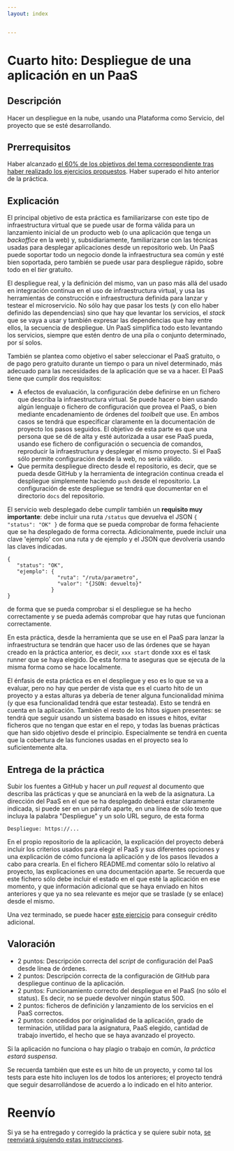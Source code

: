 ```yaml
---
layout: index


---
```

Cuarto hito: Despliegue de una aplicación en un PaaS
=====================================

Descripción
-----------------

Hacer un despliegue en la nube, usando una Plataforma como Servicio,
del proyecto que se esté desarrollando.

Prerrequisitos
--------------------

Haber alcanzado
[el 60% de los objetivos del tema correspondiente tras haber realizado los ejercicios propuestos](../temas/PaaS). Haber superado el hito anterior de la práctica. 

Explicación
----------------

El principal objetivo de esta práctica es familiarizarse con este tipo
de infraestructura virtual que se puede usar de forma válida para un
lanzamiento inicial de un producto web (o una aplicación que tenga un
*backoffice* en la web) y, subsidiariamente, familiarizarse con las
técnicas usadas para desplegar aplicaciones desde un repositorio
web. Un PaaS puede soportar todo un negocio donde la infraestructura
sea común y esté bien soportada, pero también se puede usar para
despliegue rápido, sobre todo en el *tier* gratuito.

El despliegue real, y la definición del mismo, van un paso más allá
del usado en integración continua en el uso de infraestructura
virtual, y usa las herramientas de construcción e infraestructura
definida para lanzar y testear el microservicio. No sólo hay que pasar
los tests (y con ello haber definido las dependencias) sino que hay
que levantar los servicios, el *stack* que se vaya a usar y también
expresar las dependencias que hay entre ellos, la secuencia de
despliegue. Un PaaS simplifica todo esto levantando los servicios,
siempre que estén dentro de una pila o conjunto determinado, por sí
solos.

También se plantea como objetivo el saber seleccionar el PaaS
gratuito, o de pago pero gratuito durante un tiempo o para un nivel
determinado, más adecuado para las necesidades de la aplicación que se
va a hacer. El PaaS tiene que cumplir dos requisitos:

* A efectos de evaluación, la configuración debe definirse en un
  fichero que describa la infraestructura virtual. Se puede hacer o
  bien usando algún lenguaje o fichero de configuración que provea el
  PaaS, o bien mediante encadenamiento de órdenes del *toolbelt* que
  use. En ambos casos se tendrá que especificar claramente en la
  documentación de proyecto los pasos seguidos. El objetivo de esta
  parte es que una persona que se dé de alta y esté autorizada a usar
  ese PaaS pueda, usando ese fichero de configuración o secuencia de
  comandos, reproducir la infraestructura y desplegar el mismo
  proyecto. Si el PaaS sólo permite configuración desde la web, no
  sería válido.
* Que permita despliegue directo desde el repositorio, es decir, que
  se pueda desde GitHub y la herramienta de integración continua
  creada el despliegue simplemente haciendo `push` desde el
  repositorio. La configuración de este despliegue se tendrá que
  documentar en el directorio `docs` del repositorio. 

El servicio web desplegado debe cumplir también un **requisito muy
importante**: debe incluir una ruta `/status` que devuelva el JSON `{
"status": "OK" }` de forma que se pueda comprobar de forma fehaciente
que se ha desplegado de forma correcta. Adicionalmente, puede incluir
una clave 'ejemplo' con una ruta y de ejemplo y el JSON que devolvería
usando las claves indicadas.

```
{
   "status": "OK",
   "ejemplo": { 
                "ruta": "/ruta/parametro",
                "valor": "{JSON: devuelto}"
              }
}
```

de forma que se pueda comprobar si el despliegue se ha hecho
correctamente y se pueda además comprobar que hay rutas que funcionan
correctamente.

En esta práctica, desde la herramienta que se use en el PaaS para
lanzar la infraestructura se tendrán que hacer uso de las órdenes que
se hayan creado en la práctica anterior, es decir, `xxx start` donde
xxx es el task runner que se haya elegido. De esta forma te aseguras
que se ejecuta de la misma forma como se hace localmente.

El énfasis de esta práctica es en el despliegue y eso es lo que se va
a evaluar, pero no hay que perder de vista que es el cuarto hito de un
proyecto y a estas alturas ya debería de tener alguna funcionalidad
mínima (y que esa funcionalidad tendrá que estar testeada). Esto se
tendrá en cuenta en la aplicación. También el resto de 
los hitos siguen presentes: se tendrá que seguir usando un sistema
basado en issues e hitos, evitar ficheros que no tengan que estar en
el repo, y todas las buenas prácticas que han sido objetivo desde el
principio. Especialmente se tendrá en cuenta que la cobertura de las
funciones usadas en el proyecto sea lo suficientemente alta.

Entrega de la práctica
--------------------------------


Subir los fuentes a GitHub y hacer un *pull request* al documento que
describa las prácticas y que se anunciará en la web de la
asignatura. La dirección del PaaS en el que se ha desplegado deberá
estar claramente indicada, si puede ser en un párrafo aparte, en una
línea de sólo texto que incluya la palabra "Despliegue" y un solo URL seguro, de esta forma

    Despliegue: https://...

En el propio repositorio de la aplicación, la explicación del proyecto
deberá incluir los criterios usados para elegir el PaaS y sus
diferentes opciones y una explicación de cómo 
funciona la aplicación y de los pasos llevados a cabo para crearla. En
el fichero README.md comentar sólo lo relativo al proyecto, las
explicaciones en una documentación aparte. Se recuerda que este fichero sólo debe incluir el estado en el que esté la aplicación en ese momento, y que información adicional que se haya enviado en hitos anteriores y que ya no sea relevante es mejor que se traslade (y se enlace) desde el mismo.

Una vez terminado, se puede hacer [este ejercicio](3.5.tests) para
conseguir crédito adicional.

Valoración
--------------

* 2 puntos: Descripción correcta del *script*  de configuración del PaaS desde línea de órdenes.
* 2 puntos: Descripción correcta de la configuración de GitHub para despliegue continuo de la aplicación.
* 2 puntos: Funcionamiento correcto del despliegue en el PaaS (no sólo
  el status). Es decir, no se puede devolver ningún status 500.
* 2 puntos: ficheros de definición y lanzamiento de los servicios en el PaaS correctos.
* 2 puntos: concedidos por originalidad de la aplicación, grado de
  terminación, utilidad para la asignatura, PaaS elegido, cantidad de
  trabajo invertido, el hecho que se haya avanzado el proyecto.
  
 Si la aplicación no funciona o hay plagio o trabajo en común, *la
  práctica estará suspensa*.
  
Se recuerda también que este es un hito de un proyecto, y como tal los
tests para este hito incluyen los de todos los anteriores; el proyecto
tendrá que seguir desarrollándose de acuerdo a lo indicado en el hito
anterior.


# Reenvío

Si ya se ha entregado y corregido la
práctica y se quiere subir nota, [se reenviará siguiendo estas instrucciones](Reenvios).
